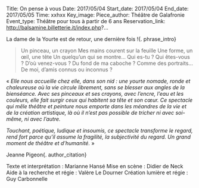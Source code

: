Title: On pense à vous
Date: 2017/05/04
Start_date: 2017/05/04
End_date: 2017/05/05
Time: xxhxx
Key_image:
Piece_author: Théâtre de Galafronie
Event_type: Théâtre pour tous à partir de 6 ans
Reservation_link: http://balsamine.billetterie.it/index.php?...


La dame de la Yourte est de retour, une dernière fois !{. phrase_intro}

> Un pinceau, un crayon
> Mes mains courent sur la feuille
> Une forme, un œil, une tête
> Un quelqu’un qui se montre…
> Qui es-tu ?
> Qui êtes-vous ?
> D’où venez-vous ?
> Du fond de ma caboche ?
> Comme des portraits…
> De moi, d’amis connus ou inconnus ?

« *Elle nous accueille chez elle, dans son nid : une yourte nomade, ronde et chaleureuse où la vie circule librement, sans se blesser aux angles de la bienséance.
Avec ses pinceaux et ses crayons, avec l’encre, l’eau et les couleurs, elle fait surgir ceux qui habitent sa tête et son cœur. Ce spectacle qui mêle théâtre et peinture nous emporte dans les méandres de la vie et de la création artistique, là où il n’est pas possible de tricher ni avec soi-même, ni avec l’autre.*

*Touchant, poétique, ludique et insoumis, ce spectacle transforme le regard, rend fort parce qu’il assume la fragilité, la subjectivité du regard.
Un grand moment de théâtre et d’humanité.* »

Jeanne Pigeon{. author_citation}

Texte et interprétation
:   Marianne Hansé
Mise en scène
:   Didier de Neck
Aide à la recherche et régie
:   Valère Le Dourner
Création lumière et régie
:   Guy Carbonnelle
